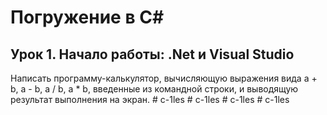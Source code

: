 # Погружение в С#
## Урок 1. Начало работы: .Net и Visual Studio

Написать программу-калькулятор, вычисляющую выражения вида a + b, a - b, a / b, a * b, введенные из командной строки, и выводящую результат выполнения на экран.
#   c - 1 l e s  
 #   c - 1 l e s  
 #   c - 1 l e s  
 #   c - 1 l e s  
 